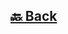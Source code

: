 <h2><a href="https://github.com/sanjay9616/JavaScript/blob/master/JavaScript-Tutorial/Data-Types/Object.md"> 🔙 Back</a></h2>
